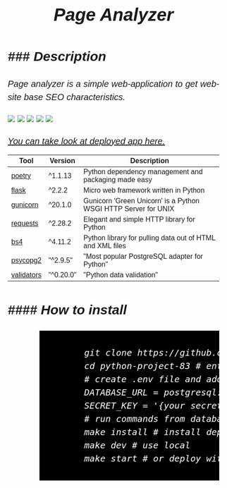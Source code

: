 <!DOCTYPE html>
<html>
  <head>
    <style>
      body {
        background-image: url('demo/water3.jpg');
        background-size: cover;
        font-style: italic;
      }
      .content {
        background-color: rgba(); 
        padding: 20px;
        width: 50%;
        margin: 100px auto;
        font-family: Arial, sans-serif;
        font-size: 20px;
        line-height: 1.5;
        text-align: justify;
      }
      h1 {
        text-align: center;
      }
    </style>
  </head>
  <body class="content">
    <h1 style alright='center'>Page Analyzer</h1>
    <h2>### Description</h2>
    <p>Page analyzer is a simple web-application to get web-site base SEO characteristics.</p>
    <a href="https://codeclimate.com/github/BoCXoD-man/python-project-83/maintainability"><img src="https://api.codeclimate.com/v1/badges/53ebfa71c65d245aabcb/maintainability" /></a>
    <a href="https://codeclimate.com/github/BoCXoD-man/python-project-83/test_coverage"><img src="https://api.codeclimate.com/v1/badges/53ebfa71c65d245aabcb/test_coverage" /></a>
    <a href="https://github.com/BoCXoD-man/python-project-83/workflows/hexlet-check/badge.svg"><img src="https://github.com/BoCXoD-man/python-project-83/workflows/hexlet-check/badge.svg" /></a>
    <a href="https://github.com/BoCXoD-man/python-project-83/actions/workflows/run_tests.yml"><img src="https://github.com/BoCXoD-man/python-project-83/actions/workflows/run_tests.yml/badge.svg" /></a>
    <a href="https://github.com/BoCXoD-man/python-project-83/actions/workflows/lint_check.yml"><img src="https://github.com/BoCXoD-man/python-project-83/actions/workflows/lint_check.yml/badge.svg" /></a>
    <p></p>
    <a href="https://python-project-83-production-372e.up.railway.app" target="_blank">You can take look at deployed app here.</a>
    <table>
      <thead>
        <tr>
          <th>Tool</th>
          <th>Version</th>
          <th>Description</th>
        </tr>
      </thead>
      <tbody>
        <tr>
          <td><a href="https://poetry.eustace.io" target="_blank">poetry</a></td>
          <td>^1.1.13</td>
          <td>Python dependency management and packaging made easy</td>
        </tr>
        <tr>
          <td><a href="https://flask.palletsprojects.com" target="_blank">flask</a></td>
          <td>^2.2.2</td>
          <td>Micro web framework written in Python</td>
        </tr>
        <tr>
          <td><a href="https://gunicorn.org" target="_blank">gunicorn</a></td>
          <td>^20.1.0</td>
          <td>Gunicorn 'Green Unicorn' is a Python WSGI HTTP Server for UNIX</td>
        </tr>
        <tr>
          <td><a href="https://requests.readthedocs.io" target="_blank">requests</a></td>
          <td>^2.28.2</td>
          <td>Elegant and simple HTTP library for Python</td>
        </tr>
        <tr>
          <td><a href="https://www.crummy.com/software/BeautifulSoup" target="_blank">bs4</a></td>
          <td>^4.11.2</td>
          <td>Python library for pulling data out of HTML and XML files</td>
        </tr>
        <tr>
          <td><a href="https://www.psycopg.org" target="_blank">psycopg2</a></td>
          <td>"^2.9.5"</td>
          <td>"Most popular PostgreSQL adapter for Python"</td>
        </tr>
        <tr>
          <td><a href="https://validators.readthedocs.io" target="_blank">validators</a></td>
          <td>"^0.20.0"</td>
          <td>"Python data validation"</td>
        </tr>
      </tbody>
    </table>
    <h2>#### How to install</h2>
    <pre>
      <span style="background-color:black;color:white;padding:5px;display:inline-block;">
        git clone https://github.com/BoCXoD-man/python-project-83 # clone repo
        cd python-project-83 # enter the directory
        # create .env file and add variables
        DATABASE_URL = postgresql://{provider}://{user}:{password}@{host}:{port}/{db}
        SECRET_KEY = '{your secret key}'
        # run commands from database.sql
        make install # install dependencies
        make dev # use local
        make start # or deploy with start command
      </span>
    </pre>
  </body>
</html>